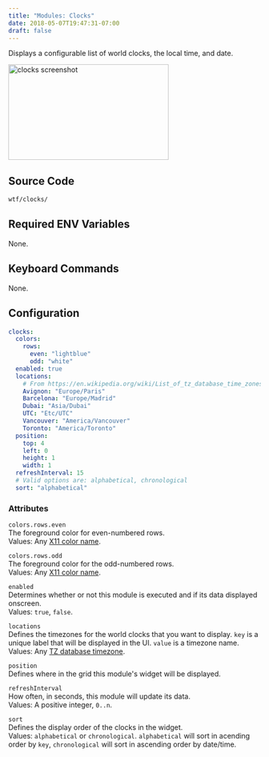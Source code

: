 ```yaml
---
title: "Modules: Clocks"
date: 2018-05-07T19:47:31-07:00
draft: false
---
```


Displays a configurable list of world clocks, the local time, and date.

<img src="/imgs/modules/clocks.png" width="320" height="191" alt="clocks screenshot" />

## Source Code

```bash
wtf/clocks/
```

## Required ENV Variables

None.

## Keyboard Commands

None.

## Configuration

```yaml
clocks:
  colors:
    rows:
      even: "lightblue"
      odd: "white"
  enabled: true
  locations:
    # From https://en.wikipedia.org/wiki/List_of_tz_database_time_zones
    Avignon: "Europe/Paris"
    Barcelona: "Europe/Madrid"
    Dubai: "Asia/Dubai"
    UTC: "Etc/UTC"
    Vancouver: "America/Vancouver"
    Toronto: "America/Toronto"
  position:
    top: 4
    left: 0
    height: 1
    width: 1
  refreshInterval: 15
  # Valid options are: alphabetical, chronological
  sort: "alphabetical"
```
### Attributes

`colors.rows.even` <br />
The foreground color for even-numbered rows. <br />
Values: Any <a href="https://en.wikipedia.org/wiki/X11_color_names">X11
color name</a>.

`colors.rows.odd` <br />
The foreground color for the odd-numbered rows. <br />
Values: Any <a href="https://en.wikipedia.org/wiki/X11_color_names">X11
color name</a>.

`enabled` <br />
Determines whether or not this module is executed and if its data displayed onscreen. <br />
Values: `true`, `false`.

`locations` <br />
Defines the timezones for the world clocks that you want to display.
`key` is a unique label that will be displayed in the UI. `value` is a
timezone name. <br />
Values: Any <a href="https://en.wikipedia.org/wiki/List_of_tz_database_time_zones">TZ database timezone</a>.

`position` <br />
Defines where in the grid this module's widget will be displayed.

`refreshInterval` <br />
How often, in seconds, this module will update its data. <br />
Values: A positive integer, `0..n`.

`sort` <br />
Defines the display order of the clocks in the widget. <br />
Values: `alphabetical` or `chronological`. `alphabetical` will sort in
acending order by `key`, `chronological` will sort in ascending order by
date/time.
